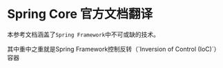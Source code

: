 # Spring Core 官方文档翻译

本参考文档涵盖了`Spring Framework`中不可或缺的技术。

其中重中之重就是Spring Framework控制反转（\`Inversion of Control \(IoC\)\`）容器



